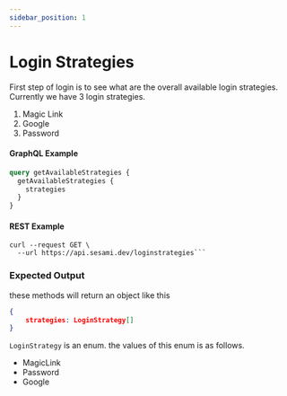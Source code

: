 ```yaml
---
sidebar_position: 1
---
```


# Login Strategies

First step of login is to see what are the overall available login strategies. Currently we have 3 login strategies.

1. Magic Link
2. Google
3. Password

#### GraphQL Example

```graphql
query getAvailableStrategies {
  getAvailableStrategies {
    strategies
  }
}
```

#### REST Example

````curl
curl --request GET \
  --url https://api.sesami.dev/loginstrategies```
````

### Expected Output

these methods will return an object like this

```json
{
    strategies: LoginStrategy[]
}
```

`LoginStrategy` is an enum. the values of this enum is as follows.

- MagicLink
- Password
- Google
